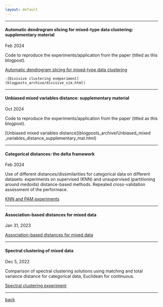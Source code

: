 ```yaml
---
layout: default
---
```



---------------------

#### Automatic dendrogram slicing for mixed-type data clustering: supplementary material

Feb 2024

Code to reproduce the experiments/application from the paper (titled as this blogpost).

[Automatic dendrogram slicing for mixed-type data clustering](blogposts_archive/SR_despota_mix_supplementary.html)

    -[Divisive clustering exmperiment](blogposts_archive/divisive_sim.html)


---------------------

#### Unbiased mixed variables distance: supplementary material

Oct 2024

Code to reproduce the experiments/application from the paper (titled as this blogpost).

[Unbiased mixed variables distance](blogposts_archive/Unbiased_mixed _variables_distance_supplementary_mat.html)




---------------------

#### Categorical distances: the delta framework

Feb 2024

Use of different distances/dissimilarities for categorical data on different datasets: experiments on supervised (KNN) and unsupervised (partitioning around medoids) distance-based methods. Repeated cross-validation assessment of the performace.

[KNN and PAM experiments](blogposts_archive/delta_framework_experiment_for_pattern_recognition.html)


<!-- ---------------------


#### On the top-down vs bottom-up dendrogram

Apr 29, 2023

[small time experiments](blogposts_archive/custom_hclust_check.html)
 -->

---------------------

#### Association-based distances for mixed data

Jan 31, 2023

[Association-based distances for mixed data](blogposts_archive/computing_delta_for_mixed_data.html)

---------------------

#### Spectral clustering of mixed data

Dec 5, 2022

Comparison of spectral clustering solutions using matching and total variance distance for categorical data, Euclidean for continuous.

[Spectral clustering experiment](blogposts_archive/spectral_clust_mixed.html)

---------------------

[back](./)
